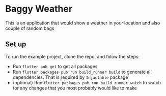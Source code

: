 # Baggy Weather
This is an application that would show a weather in your location and also couple of random bags


## Set up

To run the example project, clone the repo, and folow the steps:

* Run `flutter pub get` to get all packages
* Run `flutter packages pub run build_runner build` to generate all dependencies. That is required by `Injactable` package
* (optional) Run `flutter packages pub run build_runner watch` to watch for any changes that you most probably would like to make
